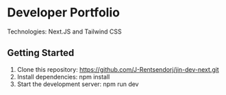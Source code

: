 # **Developer Portfolio**
Technologies: Next.JS and Tailwind CSS

## Getting Started
1. Clone this repository: https://github.com/J-Rentsendorj/jin-dev-next.git
2. Install dependencies: npm install
3. Start the development server: npm run dev


